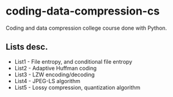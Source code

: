# coding-data-compression-cs
Coding and data compression college course done with Python.

## Lists desc.

* List1 - File entropy, and conditional file entropy
* List2 - Adaptive Huffman coding
* List3 - LZW encoding/decoding
* List4 - JPEG-LS algorithm
* List5 - Lossy compression, quantization algorithm
